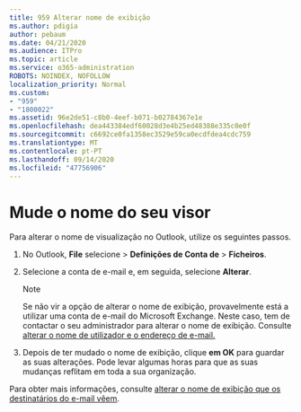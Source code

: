 ```yaml
---
title: 959 Alterar nome de exibição
ms.author: pdigia
author: pebaum
ms.date: 04/21/2020
ms.audience: ITPro
ms.topic: article
ms.service: o365-administration
ROBOTS: NOINDEX, NOFOLLOW
localization_priority: Normal
ms.custom:
- "959"
- "1800022"
ms.assetid: 96e2de51-c8b0-4eef-b071-b02784367e1e
ms.openlocfilehash: dea443384edf60028d3e4b25ed48388e335c0e0f
ms.sourcegitcommit: c6692ce0fa1358ec3529e59ca0ecdfdea4cdc759
ms.translationtype: MT
ms.contentlocale: pt-PT
ms.lasthandoff: 09/14/2020
ms.locfileid: "47756906"
---
```

# <a name="change-your-display-name"></a>Mude o nome do seu visor
  
Para alterar o nome de visualização no Outlook, utilize os seguintes passos.
  
1. No Outlook, **File** selecione \> **Definições de Conta de** \> **Ficheiros**.

2. Selecione a conta de e-mail e, em seguida, selecione **Alterar**.

    > [!NOTE]
    > Se não vir a opção de alterar o nome de exibição, provavelmente está a utilizar uma conta de e-mail do Microsoft Exchange. Neste caso, tem de contactar o seu administrador para alterar o nome de exibição. Consulte [alterar o nome de utilizador e o endereço de e-mail.](https://docs.microsoft.com/microsoft-365/admin/add-users/change-a-user-name-and-email-address)
  
3. Depois de ter mudado o nome de exibição, clique **em OK** para guardar as suas alterações. Pode levar algumas horas para que as suas mudanças reflitam em toda a sua organização.

Para obter mais informações, consulte [alterar o nome de exibição que os destinatários do e-mail vêem](https://support.office.com/article/2b53331a-ba2a-4803-88dc-ac9fe376c8a9.aspx).
  